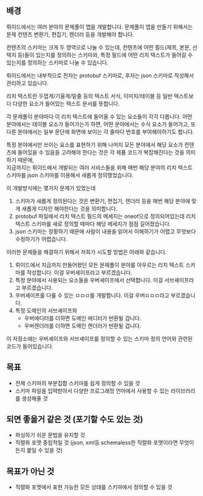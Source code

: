 ## 배경
뤼이드에서는 여러 분야의 문제풀이 앱을 개발합니다.
문제풀이 앱을 만들기 위해서는 문제 컨텐츠 변환기, 편집기, 렌더러 등을 개발해야 합니다.

컨텐츠의 스키마는 크게 두 영역으로 나눌 수 있는데, 컨텐츠에 어떤 필드(제목, 본문, 선택지 등)들이 있는지를 정의하는 스키마와, 특정 필드에 어떤 리치 텍스트가 들어갈 수 있는지를 정의하는 스키마로 나눌 수 있습니다.

뤼이드에서는 내부적으로 전자는 protobuf 스키마로, 후자는 json 스키마로 작성해서 관리하고 있습니다.

리치 텍스트란 두껍게/기울게/밑줄 등의 텍스트 서식, 이미지/테이블 등 일반 텍스트보다 다양한 요소가 들어있는 텍스트 문서를 뜻합니다.

각 문제풀이 분야마다 이 리치 텍스트에 들어올 수 있는 요소들이 각각 다릅니다.
어떤 분야에서는 테이블 요소가 들어가는가 하면, 어떤 분야에서는 수식 요소가 들어가고, 또 다른 분야에서는 일부 문단에 화면에 보이는 각 줄마다 번호를 부여해야하기도 합니다.

특정 분야에서만 쓰이는 요소를 표현하기 위해 나머지 모든 분야에서 해당 요소가 컨텐츠에 들어있을 수 있음을 고려해야 한다는 것은 각 제품 코드가 복잡해진다는 것을 의미하기 때문에,\
지금까지는 뤼이드에서 개발되는 여러 서비스들을 위해 매번 해당 분야의 리치 텍스트 스키마를 json 스키마를 이용해서 새롭게 정의했었습니다.

이 개발방식에는 몇가지 문제가 있었는데

1. 스키마가 새롭게 정의된다는 것은 변환기, 편집기, 렌더러 등을 매번 해당 분야에 맞게 새롭게 디자인 해야한다는 것을 의미합니다.
1. protobuf 파일에서 리치 텍스트 필드의 메세지는 oneof으로 정의되어있는데 리치 텍스트 스키마를 새로 정의할 때마다 해당 메세지가 점점 길어졌습니다.
1. json 스키마는 장황하기 때문에 사람이 내용을 읽어서 이해하기가 어렵고 무엇보다 수정하기가 어렵습니다.

이러한 문제들을 해결하기 위해서 저희가 시도할 방법은 아래와 같습니다.

1. 뤼이드에서 지금까지 만들어왔던 모든 문제풀이 분야를 아우르는 리치 텍스트 스키마를 작성합니다. 이걸 우버셰이프라고 부르겠습니다.
1. 특정 분야에서 사용되는 요소들을 우버셰이프에서 선택합니다. 이걸 서브셰이프라고 부르겠습니다.
1. 우버셰이프를 다룰 수 있는 ㅁㅁㅁ를 개발합니다. 이걸 우버ㅁㅁㅁ라고 부르겠습니다.
1. 특정 도메인의 서브셰이프와
    - 우버에디터를 더하면 도메인 에디터가 반환될 겁니다.
    - 우버렌더러를 더하면 도메인 렌더러가 반환될 겁니다.

이 저장소에는 우버셰이프와 서브셰이프를 정의할 수 있는 스키마 정의 언어와 관련된 코드가 들어있습니다.


## 목표
- 전체 스키마의 부분집합 스키마를 쉽게 정의할 수 있을 것
- 스키마 파일을 입력받아서 다양한 프로그래밍 언어에서 사용할 수 있는 라이브러리를 생성해줄 것

## 되면 좋을거 같은 것 (포기할 수도 있는 것)
- 파싱하기 쉬운 문법을 유지할 것
- 직렬화 포맷 중립적일 것 (json, xml등 schemaless한 직렬화 포맷이라면 무엇이든지 붙일 수 있을 것)

## 목표가 아닌 것
- 직렬화 포맷에서 표현 가능한 모든 상태를 스키마에서 정의할 수 있을 것
